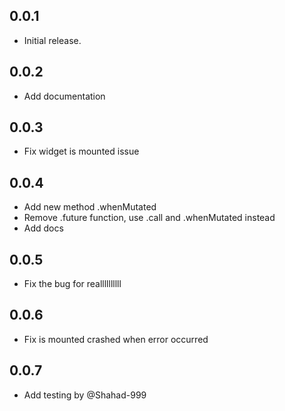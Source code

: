 ## 0.0.1

* Initial release.

## 0.0.2

* Add documentation

## 0.0.3

* Fix widget is mounted issue

## 0.0.4

* Add new method .whenMutated
* Remove .future function, use .call and .whenMutated instead
* Add docs

## 0.0.5
* Fix the bug for reallllllllll

## 0.0.6
* Fix is mounted crashed when error occurred

## 0.0.7
* Add testing by @Shahad-999

